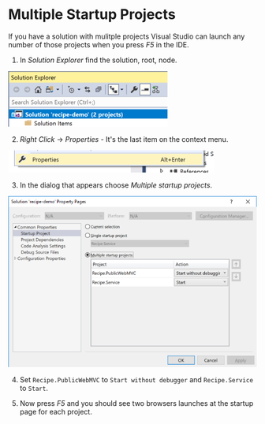 # Multiple Startup Projects
If you have a solution with mulitple projects Visual Studio can launch any number of those projects when you press *F5* in the IDE. 

1. In *Solution Explorer* find the solution, root, node.

![Solution Explorer with solution node selected](MultipleStartupProjects-SolutionNode.png)

2. *Right Click* -> *Properties* - It's the last item on the context menu.

![Solution Explorer context menu with the properties item selected](MultipleStartupProjects-SolutionProperties.png)

3. In the dialog that appears choose *Multiple startup projects*.

![Solution properties dialog](MultipleStartupProjects-SolutionPropertiesDialog.png)

4. Set `Recipe.PublicWebMVC` to `Start without debugger` and `Recipe.Service` to `Start`.

5. Now press *F5* and you should see two browsers launches at the startup page for each project.